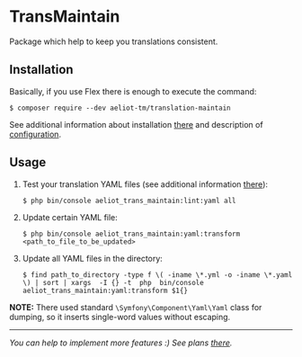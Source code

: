 # TransMaintain
Package which help to keep you translations consistent.

## Installation

Basically, if you use Flex there is enough to execute the command:

```shell
$ composer require --dev aeliot-tm/translation-maintain
```
See additional information about installation [there](docs/installation.md) and description of [configuration](docs/configuration.md).

## Usage

1. Test your translation YAML files (see additional information [there](docs/lint/lint_yaml_command.md)):
   ```shell
   $ php bin/console aeliot_trans_maintain:lint:yaml all
   ```
1. Update certain YAML file:
   ```shell
   $ php bin/console aeliot_trans_maintain:yaml:transform <path_to_file_to_be_updated>
   ```
1. Update all YAML files in the directory:
   ```shell
   $ find path_to_directory -type f \( -iname \*.yml -o -iname \*.yaml \) | sort | xargs  -I {} -t  php  bin/console aeliot_trans_maintain:yaml:transform $1{}
   ```


**NOTE:** There used standard `\Symfony\Component\Yaml\Yaml` class for dumping, so it inserts single-word values without escaping.

---
*You can help to implement more features :) See plans [there](TODO.md).*